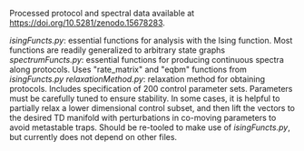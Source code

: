 Processed protocol and spectral data available at https://doi.org/10.5281/zenodo.15678283.  

*isingFuncts.py*: essential functions for analysis with the Ising function. Most functions are readily generalized to arbitrary state graphs 
*spectrumFuncts.py*: essential functions for producing continuous spectra along protocols. Uses "rate_matrix" and "eqbm" functions from *isingFuncts.py* 
*relaxationMethod.py*: relaxation method for obtaining protocols. Includes specification of 200 control parameter sets. Parameters must be carefully tuned to ensure stability. In some cases, it is helpful to partially relax a lower dimensional control subset, and then lift the vectors to the desired TD manifold with perturbations in co-moving parameters to avoid metastable traps. Should be re-tooled to make use of *isingFuncts.py*, but currently does not depend on other files. 